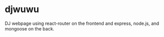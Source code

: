 # djwuwu
DJ webpage using react-router on the frontend and express, node.js, and mongoose on the back.
